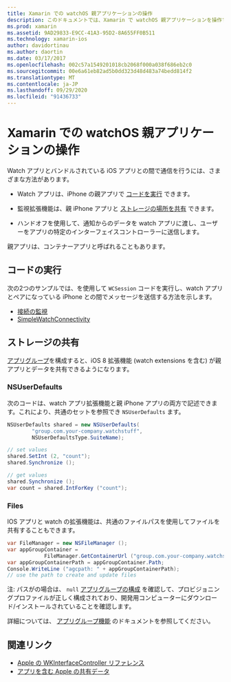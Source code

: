 ```yaml
---
title: Xamarin での watchOS 親アプリケーションの操作
description: このドキュメントでは、Xamarin で watchOS 親アプリケーションを操作する方法について説明します。 WatchOS アプリ拡張機能、iOS アプリ、共有ストレージなどについて説明します。
ms.prod: xamarin
ms.assetid: 9AD29833-E9CC-41A3-95D2-8A655FF0B511
ms.technology: xamarin-ios
author: davidortinau
ms.author: daortin
ms.date: 03/17/2017
ms.openlocfilehash: 002c57a1549201018cb2068f000a038f686eb2c0
ms.sourcegitcommit: 00e6a61eb82ad5b0dd323d48d483a74bedd814f2
ms.translationtype: MT
ms.contentlocale: ja-JP
ms.lasthandoff: 09/29/2020
ms.locfileid: "91436733"
---
```

# <a name="working-with-the-watchos-parent-application-in-xamarin"></a>Xamarin での watchOS 親アプリケーションの操作

Watch アプリとバンドルされている iOS アプリとの間で通信を行うには、さまざまな方法があります。

- Watch アプリは、iPhone の親アプリで [コードを実行](#run-code) できます。

- 監視拡張機能は、親 iPhone アプリと [ストレージの場所を共有](#shared-storage) できます。

- ハンドオフを使用して、通知からのデータを watch アプリに渡し、ユーザーをアプリの特定のインターフェイスコントローラーに送信します。

親アプリは、コンテナーアプリと呼ばれることもあります。

## <a name="run-code"></a>コードの実行

次の2つのサンプルでは、を使用して `WCSession` コードを実行し、watch アプリとペアになっている iPhone との間でメッセージを送信する方法を示します。

- [接続の監視](/samples/xamarin/ios-samples/watchos-watchconnectivity/)
- [SimpleWatchConnectivity](/samples/xamarin/ios-samples/watchos-simplewatchconnectivity/) 

## <a name="shared-storage"></a>ストレージの共有

[アプリグループ](~/ios/watchos/app-fundamentals/app-groups.md)を構成すると、iOS 8 拡張機能 (watch extensions を含む) が親アプリとデータを共有できるようになります。

### <a name="nsuserdefaults"></a>NSUserDefaults

次のコードは、watch アプリ拡張機能と親 iPhone アプリの両方で記述できます。これにより、共通のセットを参照でき `NSUserDefaults` ます。

```csharp
NSUserDefaults shared = new NSUserDefaults(
        "group.com.your-company.watchstuff",
        NSUserDefaultsType.SuiteName);

// set values
shared.SetInt (2, "count");
shared.Synchronize ();

// get values
shared.Synchronize ();
var count = shared.IntForKey ("count");
```

<a name="files"></a>

### <a name="files"></a>Files

IOS アプリと watch の拡張機能は、共通のファイルパスを使用してファイルを共有することもできます。

```csharp
var FileManager = new NSFileManager ();
var appGroupContainer =
            FileManager.GetContainerUrl ("group.com.your-company.watchstuff");
var appGroupContainerPath = appGroupContainer.Path;
Console.WriteLine ("agcpath: " + appGroupContainerPath);
// use the path to create and update files
```

注: パスがの場合は、 `null` [アプリグループの構成](~/ios/watchos/app-fundamentals/app-groups.md) を確認して、プロビジョニングプロファイルが正しく構成されており、開発用コンピューターにダウンロード/インストールされていることを確認します。

詳細については、 [アプリグループ機能](~/ios/deploy-test/provisioning/capabilities/app-groups-capabilities.md) のドキュメントを参照してください。

## <a name="related-links"></a>関連リンク

- [Apple の WKInterfaceController リファレンス](https://developer.apple.com/library/prerelease/ios/documentation/WatchKit/Reference/WKInterfaceController_class/index.html#//apple_ref/occ/clm/WKInterfaceController/openParentApplication:reply:)
- [アプリを含む Apple の共有データ](https://developer.apple.com/library/ios/documentation/General/Conceptual/ExtensibilityPG/ExtensionScenarios.html)
